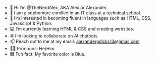 - 👋 Hi I’m @TheNerdAlex, AKA Alex or Alexander.
- 🏫 I am a sophomore enrolled in an IT class at a technical school.
- 👀 I’m interested in becoming fluent in languages such as HTML, CSS, Javascript & Python.
- 💻 I’m currently learning HTML & CSS and creating websites.
- ♻️ I’m looking to collaborate on AI chatbots.
- 📫 Reach out to me at my email: alexandergdicks13@gmail.com
- 🙍🏽 Pronouns: He/Him
- 🟦 Fun fact: My favorite color is Blue.

<!---TheNerdAlex/TheNerdAlex is a ✨ special ✨ repository because its `README.md` (this file) appears on your GitHub profile.
You can click the Preview link to take a look at your changes.--->
